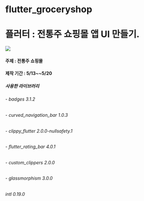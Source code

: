 # flutter_groceryshop

<h1>플러터 : 전통주 쇼핑몰 앱 UI 만들기. </h1>

<img src = "https://github.com/croppedeyebrow/Flutter_GroceryShop/assets/142734435/b8523666-56a5-4683-95c5-2d335bcb95f8">

<h4>주제 : 전통주 쇼핑몰</h4>
<h4> 제작 기간 : 5/13~~5/20</h4>

<h5>사용한 라이브러리</h5>
   <h6>- badges 3.1.2</h6>
     <h6>- curved_navigation_bar 1.0.3</h6>
       <h6>- clippy_flutter 2.0.0-nullsafety.1</h6>
         <h6>- flutter_rating_bar 4.0.1</h6>
           <h6> - custom_clippers 2.0.0</h6>
             <h6>  - glassmorphism 3.0.0</h6>
             <h6>intl 0.19.0</h6>
